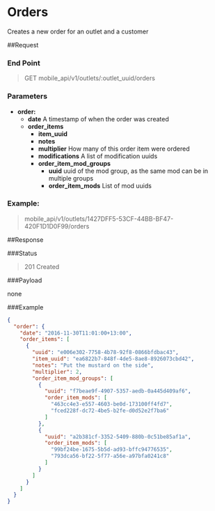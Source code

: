 # Orders
Creates a new order for an outlet and a customer

##Request
### End Point
  > GET mobile_api/v1/outlets/:outlet_uuid/orders

### Parameters

- **order:**
  - **date** A timestamp of when the order was created
  - **order_items**
    - **item_uuid**
    - **notes**
    - **multiplier** How many of this order item were ordered
    - **modifications** A list of modification uuids
    - **order_item_mod_groups**
      - **uuid** uuid of the mod group, as the same mod can be in multiple groups
      - **order_item_mods** List of mod uuids

### Example:
  > mobile_api/v1/outlets/1427DFF5-53CF-44BB-BF47-420F1D1D0F99/orders


##Response

###Status
  > 201 Created

###Payload

none

###Example
```json
{
  "order": {
    "date": "2016-11-30T11:01:00+13:00",
    "order_items": [
      {
        "uuid": "e006e302-7758-4b78-92f8-0866bfdbac43",
        "item_uuid": "ea6822b7-848f-4de5-8ae8-8926073cbd42",
        "notes": "Put the mustard on the side",
        "multiplier": 2,
        "order_item_mod_groups": [
          {
            "uuid": "f7beae9f-4907-5357-aedb-0a445d409af6",
            "order_item_mods": [
              "463cc4e3-e557-4603-be0d-173100ff4fd7",
              "fced228f-dc72-4be5-b2fe-d0d52e2f7ba6"
            ]
          },
          {
            "uuid": "a2b381cf-3352-5409-880b-0c51be85af1a",
            "order_item_mods": [
              "99bf24be-1675-5b5d-ad93-bffc94776535",
              "793dca56-bf22-5f77-a56e-a97bfa0241c8"
            ]
          }
        ]
      }      
    ]
  }
}
```
